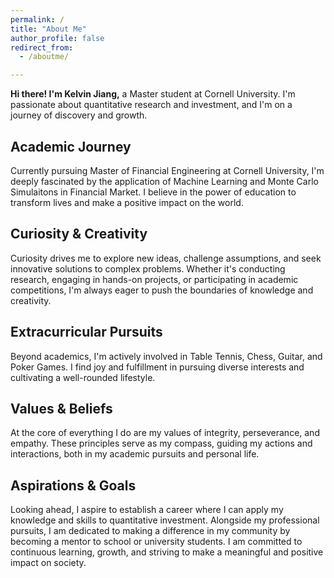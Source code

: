 ```yaml
---
permalink: /
title: "About Me"
author_profile: false
redirect_from: 
  - /aboutme/

---
```


**Hi there! I'm Kelvin Jiang,** a Master student at Cornell University. I'm passionate about quantitative research and investment, and I'm on a journey of discovery and growth.

**Academic Journey**
-----
Currently pursuing Master of Financial Engineering at Cornell University, I'm deeply fascinated by the application of Machine Learning and Monte Carlo Simulaitons in Financial Market. I believe in the power of education to transform lives and make a positive impact on the world.

**Curiosity & Creativity**
-----
 Curiosity drives me to explore new ideas, challenge assumptions, and seek innovative solutions to complex problems. Whether it's conducting research, engaging in hands-on projects, or participating in academic competitions, I'm always eager to push the boundaries of knowledge and creativity.

**Extracurricular Pursuits**
-----
Beyond academics, I'm actively involved in Table Tennis, Chess, Guitar, and Poker Games. I find joy and fulfillment in pursuing diverse interests and cultivating a well-rounded lifestyle.

**Values & Beliefs**
-----
At the core of everything I do are my values of integrity, perseverance, and empathy. These principles serve as my compass, guiding my actions and interactions, both in my academic pursuits and personal life.

**Aspirations & Goals** 
-----
Looking ahead, I aspire to establish a career where I can apply my knowledge and skills to quantitative investment. Alongside my professional pursuits, I am dedicated to making a difference in my community by becoming a mentor to school or university students. I am committed to continuous learning, growth, and striving to make a meaningful and positive impact on society.

